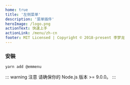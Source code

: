 ```yaml
---
home: true
title: '左侧菜单'
description: '菜单插件'
heroImage: /logo.png
actionText: 快速上手
actionLink: /menu/zh-cn
footer: MIT Licensed | Copyright © 2018-present 李梦龙
---
```


### 安裝

``` bash
yarn add @emmenu
```

::: warning 注意
请确保你的 Node.js 版本 >= 9.0.0。
:::
